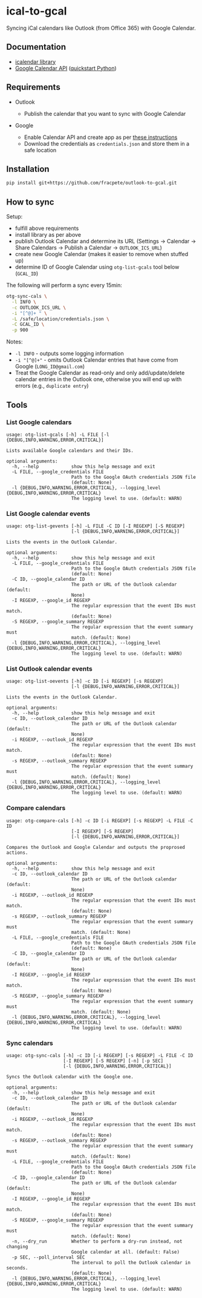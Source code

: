 # ical-to-gcal
Syncing iCal calendars like Outlook (from Office 365) with Google Calendar.


## Documentation

* [icalendar library](https://icalendar.readthedocs.io/en/latest/)
* [Google Calendar API](https://developers.google.com/resources/api-libraries/documentation/calendar/v3/python/latest/) ([quickstart Python](https://developers.google.com/calendar/api/quickstart/python))


## Requirements

* Outlook
  
  * Publish the calendar that you want to sync with Google Calendar

* Google

  * Enable Calendar API and create app as per [these instructions](https://developers.google.com/calendar/api/quickstart/python)
  * Download the credentials as `credentials.json` and store them in a safe location


## Installation

```bash
pip install git+https://github.com/fracpete/outlook-to-gcal.git
```


## How to sync

Setup:

* fulfill above requirements
* install library as per above
* publish Outlook Calendar and determine its URL (Settings -> Calendar -> Share Calendars -> Publish a Calendar -> `OUTLOOK_ICS_URL`)
* create new Google Calendar (makes it easier to remove when stuffed up)
* determine ID of Google Calendar using `otg-list-gcals` tool below (`GCAL_ID`)

The following will perform a sync every 15min:

```bash
otg-sync-cals \
  -l INFO \
  -c OUTLOOK_ICS_URL \
  -i "[^@]+ " \
  -L /safe/location/credentials.json \
  -C GCAL_ID \
  -p 900
```

Notes:

* `-l INFO` - outputs some logging information
* `-i "[^@]+"` - omits Outlook Calendar entries that have come from Google (`LONG_ID@gmail.com`)
* Treat the Google Calendar as read-only and only add/update/delete calendar entries in the Outlook one,
  otherwise you will end up with errors (e.g., `duplicate entry`)


## Tools

### List Google calendars

```
usage: otg-list-gcals [-h] -L FILE [-l {DEBUG,INFO,WARNING,ERROR,CRITICAL}]

Lists available Google calendars and their IDs.

optional arguments:
  -h, --help            show this help message and exit
  -L FILE, --google_credentials FILE
                        Path to the Google OAuth credentials JSON file
                        (default: None)
  -l {DEBUG,INFO,WARNING,ERROR,CRITICAL}, --logging_level {DEBUG,INFO,WARNING,ERROR,CRITICAL}
                        The logging level to use. (default: WARN)
```


### List Google calendar events

```
usage: otg-list-gevents [-h] -L FILE -C ID [-I REGEXP] [-S REGEXP]
                        [-l {DEBUG,INFO,WARNING,ERROR,CRITICAL}]

Lists the events in the Outlook Calendar.

optional arguments:
  -h, --help            show this help message and exit
  -L FILE, --google_credentials FILE
                        Path to the Google OAuth credentials JSON file
                        (default: None)
  -C ID, --google_calendar ID
                        The path or URL of the Outlook calendar (default:
                        None)
  -I REGEXP, --google_id REGEXP
                        The regular expression that the event IDs must match.
                        (default: None)
  -S REGEXP, --google_summary REGEXP
                        The regular expression that the event summary must
                        match. (default: None)
  -l {DEBUG,INFO,WARNING,ERROR,CRITICAL}, --logging_level {DEBUG,INFO,WARNING,ERROR,CRITICAL}
                        The logging level to use. (default: WARN)
```


### List Outlook calendar events

```
usage: otg-list-oevents [-h] -c ID [-i REGEXP] [-s REGEXP]
                        [-l {DEBUG,INFO,WARNING,ERROR,CRITICAL}]

Lists the events in the Outlook Calendar.

optional arguments:
  -h, --help            show this help message and exit
  -c ID, --outlook_calendar ID
                        The path or URL of the Outlook calendar (default:
                        None)
  -i REGEXP, --outlook_id REGEXP
                        The regular expression that the event IDs must match.
                        (default: None)
  -s REGEXP, --outlook_summary REGEXP
                        The regular expression that the event summary must
                        match. (default: None)
  -l {DEBUG,INFO,WARNING,ERROR,CRITICAL}, --logging_level {DEBUG,INFO,WARNING,ERROR,CRITICAL}
                        The logging level to use. (default: WARN)
```


### Compare calendars

```
usage: otg-compare-cals [-h] -c ID [-i REGEXP] [-s REGEXP] -L FILE -C ID
                        [-I REGEXP] [-S REGEXP]
                        [-l {DEBUG,INFO,WARNING,ERROR,CRITICAL}]

Compares the Outlook and Google Calendar and outputs the proprosed actions.

optional arguments:
  -h, --help            show this help message and exit
  -c ID, --outlook_calendar ID
                        The path or URL of the Outlook calendar (default:
                        None)
  -i REGEXP, --outlook_id REGEXP
                        The regular expression that the event IDs must match.
                        (default: None)
  -s REGEXP, --outlook_summary REGEXP
                        The regular expression that the event summary must
                        match. (default: None)
  -L FILE, --google_credentials FILE
                        Path to the Google OAuth credentials JSON file
                        (default: None)
  -C ID, --google_calendar ID
                        The path or URL of the Outlook calendar (default:
                        None)
  -I REGEXP, --google_id REGEXP
                        The regular expression that the event IDs must match.
                        (default: None)
  -S REGEXP, --google_summary REGEXP
                        The regular expression that the event summary must
                        match. (default: None)
  -l {DEBUG,INFO,WARNING,ERROR,CRITICAL}, --logging_level {DEBUG,INFO,WARNING,ERROR,CRITICAL}
                        The logging level to use. (default: WARN)
```


### Sync calendars

```
usage: otg-sync-cals [-h] -c ID [-i REGEXP] [-s REGEXP] -L FILE -C ID
                     [-I REGEXP] [-S REGEXP] [-n] [-p SEC]
                     [-l {DEBUG,INFO,WARNING,ERROR,CRITICAL}]

Syncs the Outlook calendar with the Google one.

optional arguments:
  -h, --help            show this help message and exit
  -c ID, --outlook_calendar ID
                        The path or URL of the Outlook calendar (default:
                        None)
  -i REGEXP, --outlook_id REGEXP
                        The regular expression that the event IDs must match.
                        (default: None)
  -s REGEXP, --outlook_summary REGEXP
                        The regular expression that the event summary must
                        match. (default: None)
  -L FILE, --google_credentials FILE
                        Path to the Google OAuth credentials JSON file
                        (default: None)
  -C ID, --google_calendar ID
                        The path or URL of the Outlook calendar (default:
                        None)
  -I REGEXP, --google_id REGEXP
                        The regular expression that the event IDs must match.
                        (default: None)
  -S REGEXP, --google_summary REGEXP
                        The regular expression that the event summary must
                        match. (default: None)
  -n, --dry_run         Whether to perform a dry-run instead, not changing
                        Google calendar at all. (default: False)
  -p SEC, --poll_interval SEC
                        The interval to poll the Outlook calendar in seconds.
                        (default: None)
  -l {DEBUG,INFO,WARNING,ERROR,CRITICAL}, --logging_level {DEBUG,INFO,WARNING,ERROR,CRITICAL}
                        The logging level to use. (default: WARN)
```
